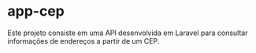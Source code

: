# app-cep
Este projeto consiste em uma API desenvolvida em Laravel para consultar informações de endereços a partir de um CEP.

